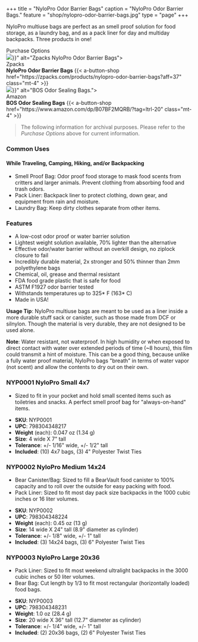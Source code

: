+++
title = "NyloPro Odor Barrier Bags"
caption = "NyloPro Odor Barrier Bags."
feature = "shop/nylopro-odor-barrier-bags.jpg"
type = "page"
+++

<p>NyloPro multiuse bags are perfect as an smell proof solution for food storage, as a laundry bag, and as a pack liner for day and multiday backpacks. Three products in one!</p>

<div class="purchase-options">
  <div class="relative z-20 bg-white inline-block border-l border-t border-r rounded-t border-gray-400 leading-none font-sans font-semibold uppercase text-raven-600 -mb-px p-2">
      Purchase Options
  </div>
  <div class="relative z-10 sm:flex border rounded-tr rounded-bl rounded-br border-gray-400 px-4 py-6">
      <div class="flex justify-center sm:w-1/2 sm:mr-5">
        <img class="w-32 h-auto mr-2" src="{{< cdn-url "shop/zpacks-nylopro-odor-barrier-bags.webp" >}}" alt="Zpacks NyloPro Odor Barrier Bags">
        <div class="ml-2">
          <span class="text-sm">Zpacks</span>
          <br>
          <strong>NyloPro Odor Barrier Bags</strong>
{{< a-button-shop href="https://zpacks.com/products/nylopro-odor-barrier-bags?aff=37" class="mt-4" >}}
        </div>
      </div>
      <div class="flex justify-center mt-8 sm:w-1/2 sm:mt-0 sm:ml-5">
        <img class="w-32 h-auto mr-2" src="{{< cdn-url "shop/bos-odor-sealing-bags.webp" >}}" alt="BOS Odor Sealing Bags.">
        <div class="ml-2">
          <span class="text-sm">Amazon</span>
          <br>
          <strong>BOS Odor Sealing Bags</strong>
{{< a-button-shop href="https://www.amazon.com/dp/B07BF2MQRB/?tag=ltrl-20" class="mt-4" >}}
        </div>
      </div>
  </div>
</div>

> The following information for archival purposes. Please refer to the *Purchase Options* above for current information.

<h3>Common Uses</h3>

<h4>While Traveling, Camping, Hiking, and/or Backpacking</h4>

<ul>
  <li>Smell Proof Bag: Odor proof food storage to mask food scents from critters and larger animals. Prevent clothing from absorbing food and trash odors.</li>
  <li>Pack Liner: Backpack liner to protect clothing, down gear, and equipment from rain and moisture.</li>
  <li>Laundry Bag: Keep dirty clothes separate from other items.</li>
</ul>

<h3>Features</h3>

<ul>
  <li>A low-cost odor proof or water barrier solution</li>
  <li>Lightest weight solution available, 70% lighter than the alternative</li>
  <li>Effective odor/water barrier without an overkill design, no ziplock closure to fail</li>
  <li>Incredibly durable material, 2x stronger and 50% thinner than 2mm polyethylene bags</li>
  <li>Chemical, oil, grease and thermal resistant</li>
  <li>FDA food grade plastic that is safe for food</li>
  <li>ASTM F1927 odor barrier tested</li>
  <li>Withstands temperatures up to 325* F (163* C)</li>
  <li>Made in USA!</li>
</ul>

<p><strong>Usage Tip</strong>: NyloPro multiuse bags are meant to be used as a liner inside a more durable stuff sack or canister, such as those made from DCF or silnylon. Though the material is very durable, they are not designed to be used alone.</p>

<p><strong>Note</strong>: Water resistant, not waterproof. In high humidity or when exposed to direct contact with water over extended periods of time (~8 hours), this film could transmit a hint of moisture. This can be a good thing, because unlike a fully water proof material, NyloPro bags "breath" in terms of water vapor (not scent) and allow the contents to dry out on their own.</p>

<h3>NYP0001 NyloPro Small 4x7</h3>

<ul>
  <li>Sized to fit in your pocket and hold small scented items such as toiletries and snacks. A perfect smell proof bag for "always-on-hand" items.</li>
</ul>

<ul>
  <li><strong>SKU</strong>: NYP0001</li>
  <li><strong>UPC</strong>: 798304348217</li>
  <li><strong>Weight</strong> (each): 0.047 oz (1.34 g)</li>
  <li><strong>Size</strong>: 4 wide X 7" tall</li>
  <li><strong>Tolerance</strong>: +/- 1/16" wide, +/- 1/2" tall</li>
  <li><strong>Included</strong>: (10) 4x7 bags, (3) 4" Polyester Twist Ties</li>
</ul>

<h3>NYP0002 NyloPro Medium 14x24</h3>

<ul>
  <li>Bear Canister/Bag: Sized to fill a BearVault food canister to 100% capacity and to roll over the outside for easy packing with food.</li>
  <li>Pack Liner: Sized to fit most day pack size backpacks in the 1000 cubic inches or 16 liter volumes.</li>
</ul>

<ul>
  <li><strong>SKU</strong>: NYP0002</li>
  <li><strong>UPC</strong>: 798304348224</li>
  <li><strong>Weight</strong> (each): 0.45 oz (13 g)</li>
  <li><strong>Size</strong>: 14 wide X 24" tall (8.9" diameter as cylinder)</li>
  <li><strong>Tolerance</strong>: +/- 1/8" wide, +/- 1" tall</li>
  <li><strong>Included</strong>: (3) 14x24 bags, (3) 6" Polyester Twist Ties</li>
</ul>

<h3>NYP0003 NyloPro Large 20x36</h3>

<ul>
  <li>Pack Liner: Sized to fit most weekend ultralight backpacks in the 3000 cubic inches or 50 liter volumes.</li>
  <li>Bear Bag: Cut length by 1/3 to fit most rectangular (horizontally loaded) food bags.</li>
</ul>

<ul>
  <li><strong>SKU</strong>: NYP0003</li>
  <li><strong>UPC</strong>: 798304348231</li>
  <li><strong>Weight</strong>: 1.0 oz (28.4 g)</li>
  <li><strong>Size</strong>: 20 wide X 36" tall (12.7" diameter as cylinder)</li>
  <li><strong>Tolerance</strong>: +/- 1/4" wide, +/- 1" tall</li>
  <li><strong>Included</strong>: (2) 20x36 bags, (2) 6" Polyester Twist Ties</li>
</ul>
